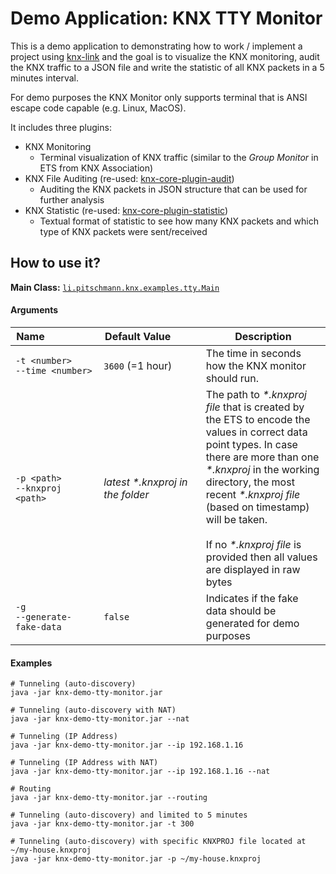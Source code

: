# Demo Application: KNX TTY Monitor

This is a demo application to demonstrating how to work / implement a project
using [knx-link](/knx-link) and the goal is to visualize the KNX monitoring, 
audit the KNX traffic to a JSON file and write the statistic of all KNX packets 
in a 5 minutes interval.

For demo purposes the KNX Monitor only supports terminal that is ANSI escape code
capable (e.g. Linux, MacOS).

It includes three plugins:
* KNX Monitoring
  * Terminal visualization of KNX traffic (similar to the _Group Monitor_ in ETS from KNX Association)
* KNX File Auditing (re-used: [knx-core-plugin-audit](https://github.com/pitschr/knx-link/tree/master/knx-core-plugins/audit))
  * Auditing the KNX packets in JSON structure that can be used for further analysis 
* KNX Statistic (re-used: [knx-core-plugin-statistic](https://github.com/pitschr/knx-link/tree/master/knx-core-plugins/statistic))
  * Textual format of statistic to see how many KNX packets and which type of KNX packets were sent/received 

## How to use it?

**Main Class:** [`li.pitschmann.knx.examples.tty.Main`](src/main/java/li/pitschmann/knx/examples/tty/Main.java)

#### Arguments

| Name&nbsp;&nbsp;&nbsp;&nbsp;&nbsp;&nbsp;&nbsp;&nbsp;&nbsp;&nbsp;&nbsp;&nbsp;&nbsp;&nbsp;&nbsp;&nbsp;&nbsp;&nbsp; | Default&nbsp;Value&nbsp;&nbsp;&nbsp;&nbsp;&nbsp;&nbsp;&nbsp;&nbsp;&nbsp; | Description |
| ---- | ------------- | ----------- |
| `-t <number>` <br> `--time <number>` | `3600` (=1 hour) | The time in seconds how the KNX monitor should run. |
| `-p <path>` <br> `--knxproj <path>` | _latest *.knxproj in the folder_ | The path to _*.knxproj file_ that is created by the ETS to encode the values in correct data point types. In case there are more than one _*.knxproj_ in the working directory, the most recent _*.knxproj file_ (based on timestamp) will be taken. <br><br> If no _*.knxproj file_ is provided then all values are displayed in raw bytes |
| `-g` <br> `--generate-fake-data` | `false` | Indicates if the fake data should be generated for demo purposes |

#### Examples
```shell script
# Tunneling (auto-discovery)
java -jar knx-demo-tty-monitor.jar

# Tunneling (auto-discovery with NAT)
java -jar knx-demo-tty-monitor.jar --nat

# Tunneling (IP Address)
java -jar knx-demo-tty-monitor.jar --ip 192.168.1.16

# Tunneling (IP Address with NAT)
java -jar knx-demo-tty-monitor.jar --ip 192.168.1.16 --nat

# Routing
java -jar knx-demo-tty-monitor.jar --routing

# Tunneling (auto-discovery) and limited to 5 minutes
java -jar knx-demo-tty-monitor.jar -t 300

# Tunneling (auto-discovery) with specific KNXPROJ file located at ~/my-house.knxproj
java -jar knx-demo-tty-monitor.jar -p ~/my-house.knxproj
```
